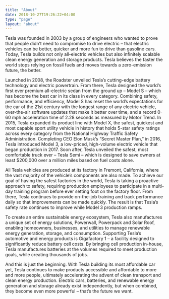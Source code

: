 ```yaml
---
title: "About"
date: 2018-10-27T19:26:22+04:00
type: "page"
layout: "about"
---
```

Tesla was founded in 2003 by a group of engineers who wanted to prove that people didn’t need to compromise to drive electric – that electric vehicles can be better, quicker and more fun to drive than gasoline cars. Today, Tesla builds not only all-electric vehicles but also infinitely scalable clean energy generation and storage products. Tesla believes the faster the world stops relying on fossil fuels and moves towards a zero-emission future, the better.

Launched in 2008, the Roadster unveiled Tesla’s cutting-edge battery technology and electric powertrain. From there, Tesla designed the world’s first ever premium all-electric sedan from the ground up – Model S – which has become the best car in its class in every category. Combining safety, performance, and efficiency, Model S has reset the world’s expectations for the car of the 21st century with the longest range of any electric vehicle, over-the-air software updates that make it better over time, and a record 0-60 mph acceleration time of 2.28 seconds as measured by Motor Trend. In 2015, Tesla expanded its product line with Model X, the safest, quickest and most capable sport utility vehicle in history that holds 5-star safety ratings across every category from the National Highway Traffic Safety Administration. Completing CEO Elon Musk’s “Secret Master Plan,” in 2016, Tesla introduced Model 3, a low-priced, high-volume electric vehicle that began production in 2017. Soon after, Tesla unveiled the safest, most comfortable truck ever – Tesla Semi – which is designed to save owners at least $200,000 over a million miles based on fuel costs alone.

All Tesla vehicles are produced at its factory in Fremont, California, where the vast majority of the vehicle’s components are also made. To achieve our goal of having the safest factories in the world, Tesla is taking a proactive approach to safety, requiring production employees to participate in a multi-day training program before ever setting foot on the factory floor. From there, Tesla continues to provide on-the-job training and track performance daily so that improvements can be made quickly. The result is that Tesla’s safety rate continues to improve while Model 3 production ramps.

To create an entire sustainable energy ecosystem, Tesla also manufactures a unique set of energy solutions, Powerwall, Powerpack and Solar Roof, enabling homeowners, businesses, and utilities to manage renewable energy generation, storage, and consumption. Supporting Tesla’s automotive and energy products is Gigafactory 1 – a facility designed to significantly reduce battery cell costs. By bringing cell production in-house, Tesla manufactures batteries at the volumes required to meet production goals, while creating thousands of jobs.

And this is just the beginning. With Tesla building its most affordable car yet, Tesla continues to make products accessible and affordable to more and more people, ultimately accelerating the advent of clean transport and clean energy production. Electric cars, batteries, and renewable energy generation and storage already exist independently, but when combined, they become even more powerful – that’s the future we want.